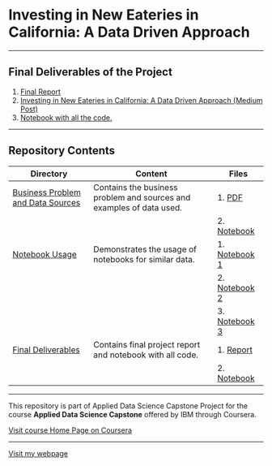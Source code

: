 # Investing in New Eateries in California: A Data Driven Approach

___

## Final Deliverables of the Project

1. [Final Report](https://github.com/ghosh-r/California_Eatery/blob/master/final_deliverables/capstone_project_final_report.pdf)
2. [Investing in New Eateries in California: A Data Driven Approach (Medium Post)](https://medium.com/@r.ghosh/investing-in-a-new-eastery-in-california-a-data-driven-approach-e91229e0289e)
3. [Notebook with all the code.](https://github.com/ghosh-r/California_Eatery/blob/master/final_deliverables/capstone_final_notebook.ipynb)

___

## Repository Contents

|Directory                             | Content                                                             |                Files|
|--------------------------------------|---------------------------------------------------------------------|---------------------|
|[Business Problem and Data Sources][1]|Contains the business problem and sources and examples of data used. | 1. [PDF][2]         |
|                                      |                                                                     | 2. [Notebook][3]    |
|[Notebook Usage][4]                   | Demonstrates the usage of notebooks for similar data.               | 1. [Notebook 1][5]  |
|                                      |                                                                     | 2. [Notebook 2][6]  |
|                                      |                                                                     | 3. [Notebook 3][7]  |
|[Final Deliverables][8]               | Contains final project report and notebook with all code.           | 1. [Report][9]      |
|                                      |                                                                     | 2. [Notebook][10]   |

___

This repository is part of Applied Data Science Capstone Project for the course __Applied Data Science Capstone__ offered by IBM through Coursera.

[Visit course Home Page on Coursera](https://www.coursera.org/learn/applied-data-science-capstone)

___

[Visit my webpage](ghosh-r.github.io)

[1]: https://github.com/ghosh-r/California_Eatery/tree/master/business_problem_data_sources
[2]: https://github.com/ghosh-r/California_Eatery/blob/master/business_problem_data_sources/problem_data_source_wk4_q1.pdf
[3]: https://github.com/ghosh-r/California_Eatery/blob/master/business_problem_data_sources/data_source_example_wk4_q2.ipynb
[4]: https://github.com/ghosh-r/California_Eatery/tree/master/notebook_examples
[5]: https://github.com/ghosh-r/California_Eatery/blob/master/notebook_examples/Week-1-Assignment.ipynb
[6]: https://github.com/ghosh-r/California_Eatery/blob/master/notebook_examples/dataframe_latlong.ipynb
[7]: https://github.com/ghosh-r/California_Eatery/blob/master/notebook_examples/dataframe_neighborhoods.ipynb
[8]: https://github.com/ghosh-r/California_Eatery/tree/master/final_deliverables
[9]: https://github.com/ghosh-r/California_Eatery/blob/master/final_deliverables/capstone_project_final_report.pdf
[10]: https://github.com/ghosh-r/California_Eatery/blob/master/final_deliverables/capstone_final_notebook.ipynb